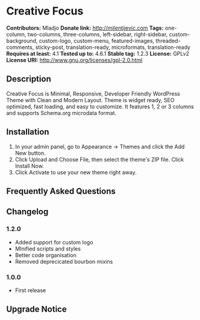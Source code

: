 # Creative Focus #
**Contributors:**      Mladjo
**Donate link:**       http://milentijevic.com
**Tags:**              one-column, two-columns, three-columns, left-sidebar, right-sidebar, custom-background, custom-logo, custom-menu, featured-images, threaded-comments, sticky-post, translation-ready, microformats, translation-ready
**Requires at least:** 4.1
**Tested up to:**      4.6.1
**Stable tag:**        1.2.3
**License:**           GPLv2
**License URI:**       http://www.gnu.org/licenses/gpl-2.0.html

## Description ##

Creative Focus is Minimal, Responsive, Developer Friendly WordPress Theme with Clean and Modern Layout. Theme is widget ready, SEO optimized, fast loading, and easy to customize. It features 1, 2 or 3 columns and supports Schema.org microdata format.

## Installation ##

1. In your admin panel, go to Appearance -> Themes and click the Add New button.
2. Click Upload and Choose File, then select the theme's ZIP file. Click Install Now.
3. Click Activate to use your new theme right away.

## Frequently Asked Questions ##

## Changelog ##

### 1.2.0 ###
* Added support for custom logo
* MInified scripts and styles
* Better code organisation
* Removed deprecicated bourbon mixins

### 1.0.0 ###
* First release

## Upgrade Notice ##

